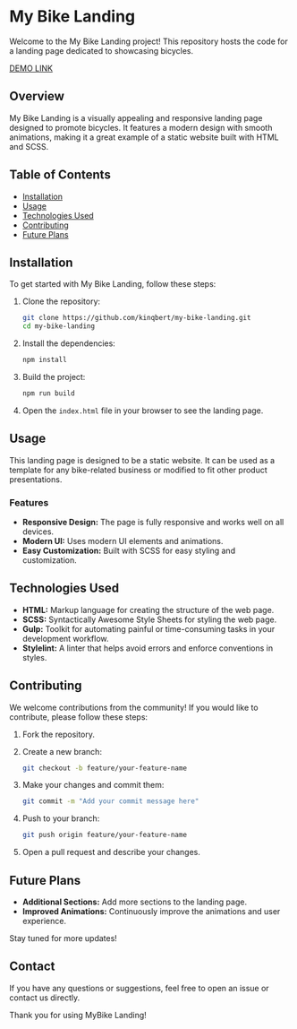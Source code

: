 # My Bike Landing

Welcome to the My Bike Landing project! This repository hosts the code for a landing page dedicated to showcasing bicycles.

[DEMO LINK](https://kinqbert.github.io/my-bike-landing/)

## Overview

My Bike Landing is a visually appealing and responsive landing page designed to promote bicycles. It features a modern design with smooth animations, making it a great example of a static website built with HTML and SCSS.

## Table of Contents

- [Installation](#installation)
- [Usage](#usage)
- [Technologies Used](#technologies-used)
- [Contributing](#contributing)
- [Future Plans](#future-plans)

## Installation

To get started with My Bike Landing, follow these steps:

1. Clone the repository:

   ```bash
   git clone https://github.com/kinqbert/my-bike-landing.git
   cd my-bike-landing
   ```

2. Install the dependencies:

   ```bash
   npm install
   ```

3. Build the project:

   ```bash
   npm run build
   ```

4. Open the `index.html` file in your browser to see the landing page.

## Usage

This landing page is designed to be a static website. It can be used as a template for any bike-related business or modified to fit other product presentations.

### Features

- **Responsive Design:** The page is fully responsive and works well on all devices.
- **Modern UI:** Uses modern UI elements and animations.
- **Easy Customization:** Built with SCSS for easy styling and customization.

## Technologies Used

- **HTML:** Markup language for creating the structure of the web page.
- **SCSS:** Syntactically Awesome Style Sheets for styling the web page.
- **Gulp:** Toolkit for automating painful or time-consuming tasks in your development workflow.
- **Stylelint:** A linter that helps avoid errors and enforce conventions in styles.

## Contributing

We welcome contributions from the community! If you would like to contribute, please follow these steps:

1. Fork the repository.
2. Create a new branch:

   ```bash
   git checkout -b feature/your-feature-name
   ```

3. Make your changes and commit them:

   ```bash
   git commit -m "Add your commit message here"
   ```

4. Push to your branch:

   ```bash
   git push origin feature/your-feature-name
   ```

5. Open a pull request and describe your changes.


## Future Plans

- **Additional Sections:** Add more sections to the landing page.
- **Improved Animations:** Continuously improve the animations and user experience.

Stay tuned for more updates!

## Contact

If you have any questions or suggestions, feel free to open an issue or contact us directly.

Thank you for using MyBike Landing!
